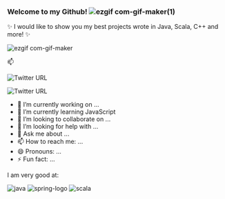 ### Welcome to my Github! ![ezgif com-gif-maker(1)](https://user-images.githubusercontent.com/73716334/152412167-1bd22ef0-d5ec-47c7-96e6-b706eee7206c.gif)


✨ I would like to show you my best projects wrote in Java, Scala, C++ and more! ✨ 

![ezgif com-gif-maker](https://user-images.githubusercontent.com/73716334/151576766-fed88f9d-d378-4939-8809-42c0cc3b10c2.gif)

:mailbox:

![Twitter URL](https://img.shields.io/twitter/url?label=%40Remmo123456789&url=https%3A%2F%2Fimg.shields.io%2Ftwitter%2Furl%3Fstyle%3Dsocial%26url%3Dhttps%253A%252F%252Ftwitter.com%252FRemmo123456789)

![Twitter URL](https://img.shields.io/twitter/url?label=FaceBook%20Profile&logo=Logo&style=for-the-badge&url=https%3A%2F%2Fwww.facebook.com%2Fprofile.php%3Fid%3D100007905436766)

- 🔭 I’m currently working on ...
- 🌱 I’m currently learning JavaScript
- 👯 I’m looking to collaborate on ...
- 🤔 I’m looking for help with ...
- 💬 Ask me about ...
- 📫 How to reach me: ...
- 😄 Pronouns: ...
- ⚡ Fun fact: ...


I am very good at:

![java](https://user-images.githubusercontent.com/73716334/151011407-ee99d347-1812-4dbd-a326-8df0d77bd9bf.png)
![spring-logo](https://user-images.githubusercontent.com/73716334/151011397-9a212328-4f14-4bbd-ad57-aa47f65e2602.png)
![scala](https://user-images.githubusercontent.com/73716334/151011403-2354f793-73a7-4d8a-8caa-3709b8f2f776.png)
